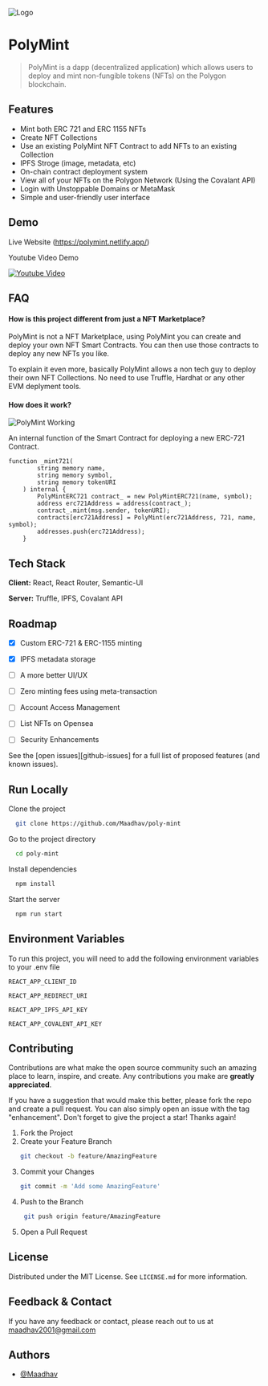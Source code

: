 
![Logo](https://user-images.githubusercontent.com/21285859/174494354-0fd25a5c-4de8-4043-8086-49bdc199bab3.png)

# PolyMint

> PolyMint is a dapp (decentralized application) which allows users to deploy and mint non-fungible tokens (NFTs) on the Polygon blockchain.
## Features

- Mint both ERC 721 and ERC 1155 NFTs
- Create NFT Collections
- Use an existing PolyMint NFT Contract to add NFTs to an existing Collection
- IPFS Stroge (image, metadata, etc)
- On-chain contract deployment system
- View all of your NFTs on the Polygon Network (Using the Covalant API)
- Login with Unstoppable Domains or MetaMask
- Simple and user-friendly user interface



## Demo

Live Website (https://polymint.netlify.app/)

Youtube Video Demo

[![Youtube Video](https://img.youtube.com/vi/iD_HzwIKrAo/0.jpg)](https://www.youtube.com/watch?v=iD_HzwIKrAo)



## FAQ
#### How is this project different from just a NFT Marketplace?

PolyMint is not a NFT Marketplace, using PolyMint you can create and deploy your own NFT Smart Contracts. You can then use those contracts to deploy any new NFTs you like.

To explain it even more, basically PolyMint allows a non tech guy to deploy their own NFT Collections.
No need to use Truffle, Hardhat or any other EVM deplyment tools. 

#### How does it work?

![PolyMint Working](https://user-images.githubusercontent.com/21285859/174513874-7640d577-6ead-44fa-8e6a-8e77bb8c403d.png)

An internal function of the Smart Contract for deploying a new ERC-721 Contract.

```solidity
function _mint721(
        string memory name,
        string memory symbol,
        string memory tokenURI
    ) internal {
        PolyMintERC721 contract_ = new PolyMintERC721(name, symbol);
        address erc721Address = address(contract_);
        contract_.mint(msg.sender, tokenURI);
        contracts[erc721Address] = PolyMint(erc721Address, 721, name, symbol);
        addresses.push(erc721Address);
    }
```


## Tech Stack

**Client:** React, React Router, Semantic-UI

**Server:** Truffle, IPFS, Covalant API



## Roadmap

- [x] Custom ERC-721 & ERC-1155 minting
- [x] IPFS metadata storage
- [ ] A more better UI/UX
- [ ] Zero minting fees using meta-transaction
- [ ] Account Access Management
- [ ] List NFTs on Opensea
- [ ] Security Enhancements


See the [open issues][github-issues] for a full list of proposed features (and known issues).

## Run Locally

Clone the project

```bash
  git clone https://github.com/Maadhav/poly-mint
```

Go to the project directory

```bash
  cd poly-mint
```

Install dependencies

```bash
  npm install
```

Start the server

```bash
  npm run start
```


## Environment Variables

To run this project, you will need to add the following environment variables to your .env file

`REACT_APP_CLIENT_ID`

`REACT_APP_REDIRECT_URI`

`REACT_APP_IPFS_API_KEY`

`REACT_APP_COVALENT_API_KEY`


## Contributing

Contributions are what make the open source community such an amazing place to learn, inspire, and create. Any contributions you make are **greatly appreciated**.

If you have a suggestion that would make this better, please fork the repo and create a pull request. You can also simply open an issue with the tag "enhancement".
Don't forget to give the project a star! Thanks again!

1. Fork the Project
2. Create your Feature Branch
   ```sh
   git checkout -b feature/AmazingFeature
   ```
3. Commit your Changes 
    ```sh
    git commit -m 'Add some AmazingFeature'
    ```
4. Push to the Branch 
   ```sh
    git push origin feature/AmazingFeature
    ```
6. Open a Pull Request

## License

Distributed under the MIT License. See `LICENSE.md` for more information.
    
## Feedback & Contact

If you have any feedback or contact, please reach out to us at maadhav2001@gmail.com


## Authors

- [@Maadhav](https://www.github.com/Maadhav)


